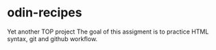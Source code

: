 # odin-recipes
Yet another TOP project
The goal of this assigment is to practice HTML syntax, git and github workflow.